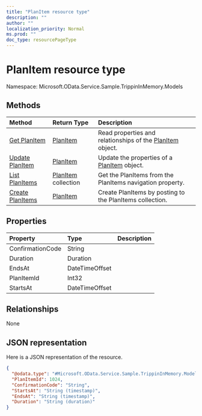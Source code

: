 ```yaml
---
title: "PlanItem resource type"
description: ""
author: ""
localization_priority: Normal
ms.prod: ""
doc_type: resourcePageType
---
```


# PlanItem resource type


Namespace: Microsoft.OData.Service.Sample.TrippinInMemory.Models



## Methods
|Method|Return Type|Description|
|:---|:---|:---|
|[Get PlanItem](../api/microsoft.odata.service.sample.trippininmemory.models-planitem-get.md)|[PlanItem](../resources/microsoft.odata.service.sample.trippininmemory.models-planitem.md)|Read properties and relationships of the [PlanItem](../resources/microsoft.odata.service.sample.trippininmemory.models-planitem.md) object.|
|[Update PlanItem](../api/microsoft.odata.service.sample.trippininmemory.models-planitem-update.md)|[PlanItem](../resources/microsoft.odata.service.sample.trippininmemory.models-planitem.md)|Update the properties of a [PlanItem](../resources/microsoft.odata.service.sample.trippininmemory.models-planitem.md) object.|
|[List PlanItems](../api/microsoft.odata.service.sample.trippininmemory.models-trip-list-planitems.md)|[PlanItem](../resources/microsoft.odata.service.sample.trippininmemory.models-planitem.md) collection|Get the PlanItems from the PlanItems navigation property.|
|[Create PlanItems](../api/microsoft.odata.service.sample.trippininmemory.models-trip-post-planitems.md)|[PlanItem](../resources/microsoft.odata.service.sample.trippininmemory.models-planitem.md)|Create PlanItems by posting to the PlanItems collection.|

## Properties
|Property|Type|Description|
|:---|:---|:---|
|ConfirmationCode|String||
|Duration|Duration||
|EndsAt|DateTimeOffset||
|PlanItemId|Int32||
|StartsAt|DateTimeOffset||

## Relationships
None

## JSON representation
Here is a JSON representation of the resource.
<!-- {
  "blockType": "resource",
  "keyProperty": "id",
  "@odata.type": "Microsoft.OData.Service.Sample.TrippinInMemory.Models.PlanItem",
  "baseType": "",
  "openType": false
}
-->
``` json
{
  "@odata.type": "#Microsoft.OData.Service.Sample.TrippinInMemory.Models.PlanItem",
  "PlanItemId": 1024,
  "ConfirmationCode": "String",
  "StartsAt": "String (timestamp)",
  "EndsAt": "String (timestamp)",
  "Duration": "String (duration)"
}
```

